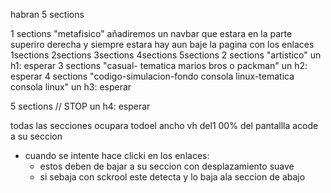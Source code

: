 habran 5 sections   

1 sections
    "metafisico"
    añadiremos un navbar que estara en la parte superiro derecha y siempre estara hay aun baje la pagina
    con los enlaces 
        1sections
        2sections
        3sections
        4sections
        5sections
2 sections
     "artistico"
        un h1:  esperar
3 sections
    "casual- tematica marios bros o  packman"
      un h2:  esperar
4 sections
    "codigo-simulacion-fondo consola linux-tematica consola linux"
      un h3:  esperar

5 sections // STOP
    un h4:  esperar



todas las secciones ocupara todoel ancho vh del1 00% del pantallla acode a su seccion
- cuando se intente hace clicki en los enlaces: 
    - estos deben de bajar a su seccion  con desplazamiento suave
    - si sebaja con sckrool este detecta y lo baja ala seccion de abajo










 
    